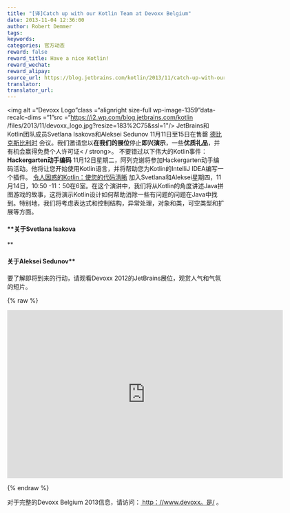 ```yaml
---
title: "[译]Catch up with our Kotlin Team at Devoxx Belgium"
date: 2013-11-04 12:36:00
author: Robert Demmer
tags:
keywords:
categories: 官方动态
reward: false
reward_title: Have a nice Kotlin!
reward_wechat:
reward_alipay:
source_url: https://blog.jetbrains.com/kotlin/2013/11/catch-up-with-our-kotlin-team-at-devoxx-belgium/
translator:
translator_url:
---
```


<img alt =“Devoxx Logo”class =“alignright size-full wp-image-1359”data-recalc-dims =“1”src =“https://i2.wp.com/blog.jetbrains.com/kotlin /files/2013/11/devoxx_logo.jpg?resize=183%2C75&amp;ssl=1"/> JetBrains和Kotlin团队成员Svetlana Isakova和Aleksei Sedunov 11月11日至15日在售罄 [德比克斯比利时](http://www.devoxx.be/#/) 会议。我们邀请您以**在我们的展位**停止**即兴演示**，一些**优质礼品**，并有机会赢得免费个人许可证< / strong>。
不要错过以下伟大的Kotlin事件：
**Hackergarten动手编码**
11月12日星期二，阿列克谢将参加Hackergarten动手编码活动。他将让您开始使用Kotlin语言，并将帮助您为Kotlin的IntelliJ IDEA编写一个插件。 [令人困惑的Kotlin：使您的代码清晰](http://www.devoxx.be/dv13-svetlana-isakova.html?presId=3575) 加入Svetlana和Aleksei星期四，11月14日，10:50 -11：50在6室。在这个演讲中，我们将从Kotlin的角度讲述Java拼图游戏的故事，这将演示Kotlin设计如何帮助消除一些有问题的问题在Java中找到。特别地，我们将考虑表达式和控制结构，异常处理，对象和类，可空类型和扩展等方面。
#### **关于Svetlana Isakova <a href="http://www.devoxx.be/dv13-svetlana-isakova.html?presId=3575"> <br/>
</a>**

#### 关于Aleksei Sedunov**

要了解即将到来的行动，请观看Devoxx 2012的JetBrains展位，观赏人气和气氛的短片。

{% raw %}
<p><span class="embed-youtube" style="text-align:center; display: block;"><iframe allowfullscreen="true" class="youtube-player" height="390" src="https://www.youtube.com/embed/1PyBhozpQvw?version=3&amp;rel=1&amp;fs=1&amp;autohide=2&amp;showsearch=0&amp;showinfo=1&amp;iv_load_policy=1&amp;wmode=transparent" style="border:0;" type="text/html" width="640"></iframe></span></p>
{% endraw %}

对于完整的Devoxx Belgium 2013信息，请访问：<a href="http://www.devoxx.be/" target="_blank" title="Devoxx Belgium 2013"> http：//www.devoxx。是/ </a>。</em>
